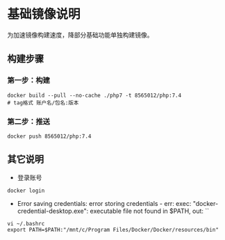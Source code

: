 # 基础镜像说明

为加速镜像构建速度，降部分基础功能单独构建镜像。

## 构建步骤

### 第一步：构建
```
docker build --pull --no-cache ./php7 -t 8565012/php:7.4
# tag格式 账户名/包名:版本
```

### 第二步：推送
```
docker push 8565012/php:7.4
```

## 其它说明

- 登录账号
```
docker login
```

- Error saving credentials: error storing credentials - err: exec: "docker-credential-desktop.exe": executable file not found in $PATH, out: ``

```
vi ~/.bashrc
export PATH=$PATH:"/mnt/c/Program Files/Docker/Docker/resources/bin"
```